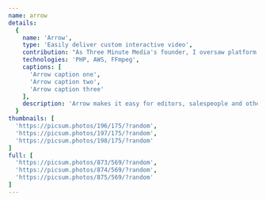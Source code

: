 ```yaml
---
name: arrow
details:
  {
    name: 'Arrow',
    type: 'Easily deliver custom interactive video',
    contribution: "As Three Minute Media's founder, I oversaw platform development, managing our project lead and prioritizing features.",
    technologies: 'PHP, AWS, FFmpeg',
    captions: [
      'Arrow caption one',
      'Arrow caption two',
      'Arrow caption three'
    ],
    description: 'Arrow makes it easy for editors, salespeople and others to customize both content and interactive features on a one-to-one basis without help from a service provider.'
  }
thumbnails: [
  'https://picsum.photos/196/175/?random',
  'https://picsum.photos/197/175/?random',
  'https://picsum.photos/198/175/?random'
]
full: [
  'https://picsum.photos/873/569/?random',
  'https://picsum.photos/874/569/?random',
  'https://picsum.photos/875/569/?random'
]
---
```


